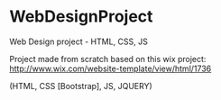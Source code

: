 # WebDesignProject
Web Design project - HTML, CSS, JS

Project made from scratch based on this wix project:
http://www.wix.com/website-template/view/html/1736

(HTML, CSS [Bootstrap], JS, JQUERY)
